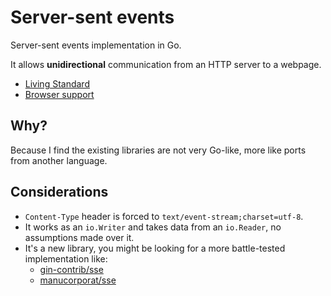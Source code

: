 # Server-sent events

Server-sent events implementation in Go.

It allows **unidirectional** communication from an HTTP server to a webpage.

- [Living Standard](https://html.spec.whatwg.org/multipage/server-sent-events.html)
- [Browser support](http://caniuse.com/#feat=eventsource)

## Why?

Because I find the existing libraries are not very Go-like, more like ports from another language.

## Considerations

- `Content-Type` header is forced to `text/event-stream;charset=utf-8`.
- It works as an `io.Writer` and takes data from an `io.Reader`, no assumptions made over it.
- It's a new library, you might be looking for a more battle-tested implementation like:
	- [gin-contrib/sse](https://github.com/gin-contrib/sse)
	- [manucorporat/sse](https://github.com/manucorporat/sse)

